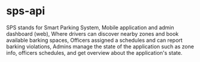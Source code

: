 # sps-api

SPS stands for Smart Parking System, Mobile application and admin dashboard (web), Where drivers can discover nearby zones and book available barking spaces, Officers assigned a schedules and can report barking violations, Admins manage the state of the application such as zone info, officers schedules, and get overview about the application's state.

